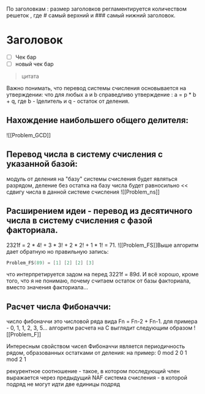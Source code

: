 По заголовкам :
размер заголовков регламентируется количеством решеток , где # самый верхний и ### самый нижний заголовок.

# Заголовок 
- [ ] Чек бар
- [ ] новый чек бар
 
> цитата 
> 

Важно понимать, что перевод системы счисления основывается на утверждении:
 что для любых a и b справедливо утверждение : a = p * b + q, где b - lделитель и q - остаток от деления.
## Нахождение наибольшего общего делителя:
![[Problem_GCD]]
## Перевод числа в систему счисления с указанной базой:
модуль от деления на "базу" системы счисления будет являться разрядом, деление без остатка на базу числа будет равносильно << сдвигу числа в данной системе счисления
![[Problem_ns]]
## Расширением идеи - перевод из десятичного числа в систему счисления с фазой факториала.
2321f = 2 * 4! + 3 * 3! + 2 * 2! + 1 * 1! = 71.
![[Problem_FS]]Выше алгоритм дает обратную но правильную запись:
```c
Problem_FS(89) = [1] [2] [2] [3]
```
что интерпретируется задом на перед 3221f = 89d. И всё хорошо, кроме того, что я не понимаю, почему считаем остаток от базы факториала, вместо значения факториала...

## Расчет числа Фибоначчи:
число фибоначчи это числовой ряда вида Fn = Fn-2 + Fn-1.
для примера - 0, 1, 1, 2, 3, 5...
алгоритм расчета на С выглядит следующим образом
![[Problem_F]]

Интересным свойством чисел Фибоначчи является периодичность рядом, образованных остатками от деления:
на пример:
 0 mod 2 0
 1 mod 2 1
 
рекурентное соотношение - такое, в котором последующий член выражается через предыдущий 
NAF система счисления - в которой подряд не могут идти две единицы подряд
